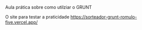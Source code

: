 Aula prática sobre como utilziar o GRUNT

O site para testar a praticidade
https://sorteador-grunt-romulo-five.vercel.app/
